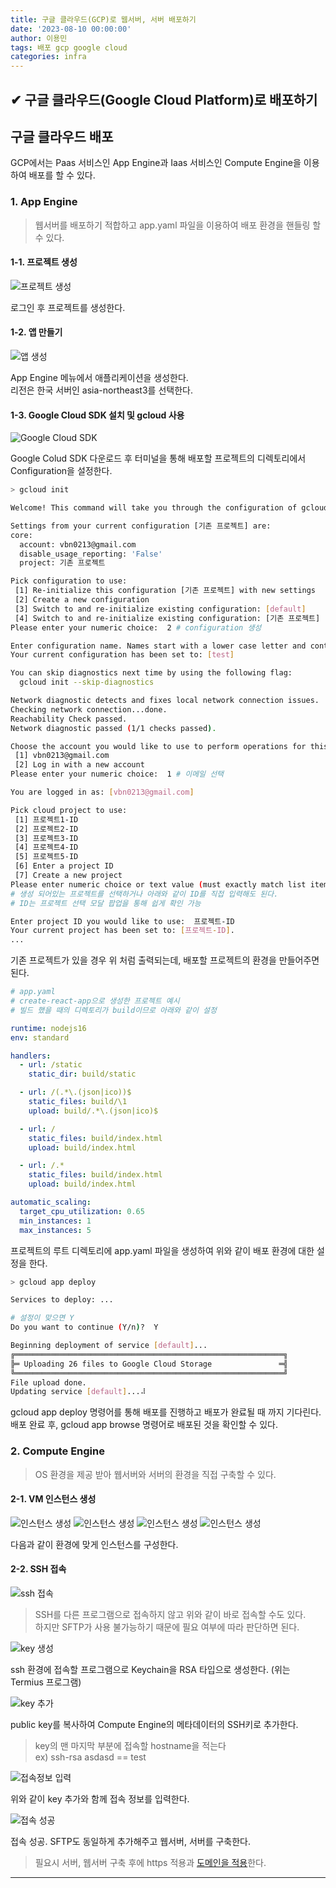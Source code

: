 ```yaml
---
title: 구글 클라우드(GCP)로 웹서버, 서버 배포하기
date: '2023-08-10 00:00:00'
author: 이용민
tags: 배포 gcp google cloud
categories: infra
---
```


## ✔ 구글 클라우드(Google Cloud Platform)로 배포하기

## 구글 클라우드 배포

GCP에서는 Paas 서비스인 App Engine과 Iaas 서비스인 Compute Engine을 이용하여 배포를 할 수 있다.  

### 1. App Engine

> 웹서버를 배포하기 적합하고 app.yaml 파일을 이용하여 배포 환경을 핸들링 할 수 있다.

#### 1-1. 프로젝트 생성

![프로젝트 생성](image.png)

로그인 후 프로젝트를 생성한다.

#### 1-2. 앱 만들기

![앱 생성](image-1.png)

App Engine 메뉴에서 애플리케이션을 생성한다.  
리전은 한국 서버인 asia-northeast3를 선택한다.

#### 1-3. Google Cloud SDK 설치 및 gcloud 사용

![Google Cloud SDK](image-2.png)

Google Colud SDK 다운로드 후 터미널을 통해 배포할 프로젝트의 디렉토리에서 Configuration을 설정한다.  

```bash
> gcloud init

Welcome! This command will take you through the configuration of gcloud.

Settings from your current configuration [기존 프로젝트] are:
core:
  account: vbn0213@gmail.com
  disable_usage_reporting: 'False'
  project: 기존 프로젝트

Pick configuration to use:
 [1] Re-initialize this configuration [기존 프로젝트] with new settings 
 [2] Create a new configuration
 [3] Switch to and re-initialize existing configuration: [default]
 [4] Switch to and re-initialize existing configuration: [기존 프로젝트]
Please enter your numeric choice:  2 # configuration 생성

Enter configuration name. Names start with a lower case letter and contain only lower case letters a-z, digits 0-9, and hyphens '-':  test # configuration 이름 지정
Your current configuration has been set to: [test]

You can skip diagnostics next time by using the following flag:
  gcloud init --skip-diagnostics

Network diagnostic detects and fixes local network connection issues.
Checking network connection...done.                                                                                                                                                                                
Reachability Check passed.
Network diagnostic passed (1/1 checks passed).

Choose the account you would like to use to perform operations for this configuration:
 [1] vbn0213@gmail.com
 [2] Log in with a new account
Please enter your numeric choice:  1 # 이메일 선택

You are logged in as: [vbn0213@gmail.com]

Pick cloud project to use: 
 [1] 프로젝트1-ID
 [2] 프로젝트2-ID
 [3] 프로젝트3-ID
 [4] 프로젝트4-ID
 [5] 프로젝트5-ID
 [6] Enter a project ID
 [7] Create a new project
Please enter numeric choice or text value (must exactly match list item):  6
# 생성 되어있는 프로젝트를 선택하거나 아래와 같이 ID를 직접 입력해도 된다.
# ID는 프로젝트 선택 모달 팝업을 통해 쉽게 확인 가능

Enter project ID you would like to use:  프로젝트-ID
Your current project has been set to: [프로젝트-ID].
...

```

기존 프로젝트가 있을 경우 위 처럼 출력되는데, 배포할 프로젝트의 환경을 만들어주면 된다.  

```yaml
# app.yaml
# create-react-app으로 생성한 프로젝트 예시
# 빌드 했을 때의 디렉토리가 build이므로 아래와 같이 설정

runtime: nodejs16
env: standard

handlers:
  - url: /static
    static_dir: build/static

  - url: /(.*\.(json|ico))$
    static_files: build/\1
    upload: build/.*\.(json|ico)$

  - url: /
    static_files: build/index.html
    upload: build/index.html

  - url: /.*
    static_files: build/index.html
    upload: build/index.html

automatic_scaling:
  target_cpu_utilization: 0.65
  min_instances: 1
  max_instances: 5
```

프로젝트의 루트 디렉토리에 app.yaml 파일을 생성하여 위와 같이 배포 환경에 대한 설정을 한다.  

```bash
> gcloud app deploy

Services to deploy: ... 

# 설정이 맞으면 Y
Do you want to continue (Y/n)?  Y

Beginning deployment of service [default]...
╔════════════════════════════════════════════════════════════╗
╠═ Uploading 26 files to Google Cloud Storage               ═╣
╚════════════════════════════════════════════════════════════╝
File upload done.
Updating service [default]...⠼ 

```

gcloud app deploy 명령어를 통해 배포를 진행하고 배포가 완료될 때 까지 기다린다.  
배포 완료 후, gcloud app browse 명령어로 배포된 것을 확인할 수 있다.

### 2. Compute Engine

> OS 환경을 제공 받아 웹서버와 서버의 환경을 직접 구축할 수 있다.

#### 2-1. VM 인스턴스 생성

![인스턴스 생성](image-4.png)
![인스턴스 생성](image-5.png)
![인스턴스 생성](image-6.png)
![인스턴스 생성](image-7.png)

다음과 같이 환경에 맞게 인스턴스를 구성한다.  

#### 2-2. SSH 접속

![ssh 접속](image-10.png)
> SSH를 다른 프로그램으로 접속하지 않고 위와 같이 바로 접속할 수도 있다.  
> 하지만 SFTP가 사용 불가능하기 때문에 필요 여부에 따라 판단하면 된다.

![key 생성](image-8.png)

ssh 환경에 접속할 프로그램으로 Keychain을 RSA 타입으로 생성한다.  (위는 Termius 프로그램)

![key 추가](image-9.png)

public key를 복사하여 Compute Engine의 메타데이터의 SSH키로 추가한다.  
> key의 맨 마지막 부분에 접속할 hostname을 적는다  
> ex) ssh-rsa asdasd == test

![접속정보 입력](image-11.png)

위와 같이 key 추가와 함께 접속 정보를 입력한다.

![접속 성공](image-12.png)

접속 성공. SFTP도 동일하게 추가해주고 웹서버, 서버를 구축한다.

> 필요시 서버, 웹서버 구축 후에 https 적용과 [도메인을 적용](https://slowteady.github.io/infra/gcp-02/)한다.

---
